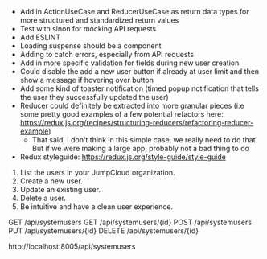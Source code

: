 - Add in ActionUseCase and ReducerUseCase as return data types for more structured and standardized return values 
- Test with sinon for mocking API requests
- Add ESLINT
- Loading suspense should be a <Loading> component
- Adding <ErrorBoundary> to catch errors, especially from API requests
- Add in more specific validation for fields during new user creation
- Could disable the add a new user button if already at user limit and then show a message if hovering over button
- Add some kind of toaster notification (timed popup notification that tells the user they successfully updated the user)
- Reducer could definitely be extracted into more granular pieces (i.e some pretty good examples of a few potential refactors here: https://redux.js.org/recipes/structuring-reducers/refactoring-reducer-example)
    - That said, I don't think in this simple case, we really need to do that. But if we were making a large app, probably not a bad thing to do
- Redux styleguide: https://redux.js.org/style-guide/style-guide

1. List the users in your JumpCloud organization.
2. Create a new user.
3. Update an existing user.
4. Delete a user.
5. Be intuitive and have a clean user experience.


GET /api/systemusers
GET /api/systemusers/{id}
POST /api/systemusers
PUT /api/systemusers/{id}
DELETE /api/systemusers/{id}

http://localhost:8005/api/systemusers